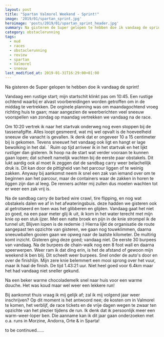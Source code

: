 ```yaml
---
layout: post
title: "Spartan Valmorel Weekend - Sprint!"
image: '2019/01/spartan_sprint.jpg'
heroimage: 'posts/2019/01/spartan_sprint_header.jpg'
summary: Na gisteren de Super gelopen te hebben doe ik vandaag de sprint!
category: obstaclerunning
tags:
  - mud
  - races
  - obstaclerunning
  - review
  - spartan
  - Valmorel
  - sneeuw
last_modified_at: 2019-01-31T16:29:00+01:00
---
```

Na gisteren de Super gelopen te hebben doe ik vandaag de sprint!

Vandaag een rustige start; mijn startschit klinkt pas om 10:45. Een rustige ochtend waarbij er alvast voorbereidingen worden getroffen om in de middag te vertrekken. De orginele planning was om maandagochtend vroeg richting huis te gaan; maar aangezien de weerberichten veel sneeuw voorspellen van zondag op maandag vertrekken we vandaag na de race.

Om 10:20 vertrek ik naar het startvak onderweg nog even stoppen bij de tassenafgifte. Alles loopt gesmeerd, wat mij wel opvalt is de hoeveelheid sneeuw die vanacht is gevallen. Ik denk dat er ongeveer 10 a 15 centimeter bij is gekomen. Tevens sneeuwt het vandaag ook ligt en hangt er lage bewolking in het dal.
`
Ruim op tijd arriveer ik in het startvak en het lijkt rustiger dan gisteren. Ik hoop na de start wat verder vooraan te kunnen gaan lopen; dat scheelt namelijk wachten bij de eerste paar obstakels. Dit lukt aardig ook al moet ik zeggen dat de sandbag carry weer belacheliljk druk is. Dit kan door de pittigheid van het parcour liggen of te weinig zakken. Anyway bij aankomst neem ik snel een zak van iemand over om te beginnen aan het parcour, maar de containers waar de zakken in horen te liggen zijn dan al leeg. De renners achter mij zullen dus moeten wachten tot er weer een zak vrij is.

Na de sandbag carry de barbed wire crawl, tire flipping, en nog wat obstakels dalen we af in het afwateringsbuis. deze hadden we gisteren ook al getrotseerd en toen was het glibberen en glijden. Vandaag gaat het niet zo goed, na een paar meter glij ik uit, ik kom in het water terecht met mijn knie op een stuk ijzer. Met een natte broek en pijn in de knie strompel ik de tunnel uit; Blijven lopen is de redemie :) Hierna lijkt de organisatie de route aangepast ten opzichte van gisteren, we gaan nog touwklimmen, daarna sneeuwballen gooien gaan we opweg naar de laatste kilometer. De multirig komt inzicht. Gisteren ging deze goed; vandaag niet. De eerste 30 burpees van vandaag. Na de burpees de chain-walk nog een 8 foot wall en daarna speerwerpen. Weer ram ik dat ding erin, is het de afstand of gewoon mijn weekend ik ben blij. Dit scheelt weer burpees. Snel onder de auto's door en over de finishlijn. Mijn zere knie belemmert een mooi sprong over het vuur, maar ik haal de finish. De tijd 1.43:21  uur. Niet heel goed voor 6.4km maar het had vandaag niet sneller gekund.

Na een beker warme chocolademelk snel naar huis voor een warme douche. Het was koud maar wel weer een lekkere run! 

Bij aankomst thuis vraag ik mij gelijk af; zal ik mij volgend jaar weer inschrijven? Op dit moment is het antwoord nee; de kosten om in Valmorel te komen, het verblijf, de race tickets en de vrije dagen wegen te zwaar ten opzichte van het plezier tijdens de run. Ik denk dat ik persoonlijk meer een warm-weer-loper ben. Die aanname kan ik dit jaar gaan onderzoeken met o.a. runs in Morzine, Andorra, Orte & in Sparta!

to be continued......